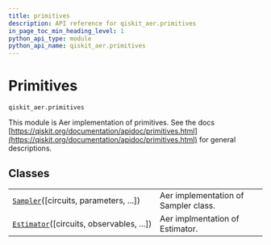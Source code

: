 ```yaml
---
title: primitives
description: API reference for qiskit_aer.primitives
in_page_toc_min_heading_level: 1
python_api_type: module
python_api_name: qiskit_aer.primitives
---
```


<span id="module-qiskit_aer.primitives" />

<span id="aer-primitives" />

# Primitives

<span id="module-qiskit_aer.primitives" />

`qiskit_aer.primitives`

This module is Aer implementation of primitives. See the docs [https://qiskit.org/documentation/apidoc/primitives.html](https://qiskit.org/documentation/apidoc/primitives.html) for general descriptions.

## Classes

|                                                                                                                 |                                      |
| --------------------------------------------------------------------------------------------------------------- | ------------------------------------ |
| [`Sampler`](qiskit_aer.primitives.Sampler "qiskit_aer.primitives.Sampler")(\[circuits, parameters, ...])        | Aer implementation of Sampler class. |
| [`Estimator`](qiskit_aer.primitives.Estimator "qiskit_aer.primitives.Estimator")(\[circuits, observables, ...]) | Aer implmentation of Estimator.      |

